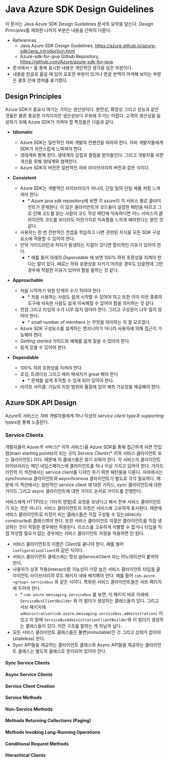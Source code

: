 # Java Azure SDK Design Guidelines

이 문서는 Java Azure SDK Design Guidelines 문서의 요약을 담는다. *Design Principles*를 제외한 나머지 부분은 내용을 간략히 다룬다.

- References
  - Java Azure SDK Design Guidelines, <https://azure.github.io/azure-sdk/java_introduction.html>
  - Azure-sdk-for-java Github Repository, <https://github.com/Azure/azure-sdk-for-java>
- 문서에서 `*` 를 통해 표시한 내용은 개인적인 생각을 담은 부분이다.
- 내용을 한글로 옮길 때 있어 모호한 부분이 있거나 한글 번역이 어색해 보이는 부분은 괄호 안에 영어를 표기했다.

## Design Principles

Azure SDK가 중요시 여기는 가치는 생산성이다. 완전성, 확장성 그리고 성능과 같은 것들은 물론 중요한 가치이지만 생산성보다 우위에 두기는 어렵다. 고객의 생산성을 달성하기 위해 Azure SDK가 가져야 할 특징들은 다음과 같다.

- **Idiomatic**
  - Azure SDK는 일반적인 자바 개발의 컨벤션을 따라야 한다. 자바 개발자들에게 SDK가 자연스럽게 느껴져야 한다.
  - 생태계와 함께 한다. 생태계의 강점과 결점을 받아들인다. 그리고 개발자를 위한 개선을 위해 생태계와 협력한다.
  - Azure SDK의 버전은 일반적인 자바 라이브러리의 버전과 같은 식이다.

- **Consistent**
  - Azure SDK는 개별적인 라이브러리가 아니라, 단일 팀의 단일 제품 처럼 느껴져야 한다.
    - \* Azure java sdk repository에 보면 각 azure의 각 서비스 별로 클라이언트가 존재한다. 이 많은 클라이언트의 코드들이 일정한 패턴을 따르고 그로 인해 코드를 읽는 사람이 코드 작성 패턴에 익숙하다면 어느 서비스의 클라이언트 코드를 보더라도 마찬가지로 익숙함을 느끼게 해야한다는 말인 것 같다.
  - 사용자는 한 번 전반적인 컨셉을 학습하고 나면 관련된 지식을 모든 SDK 구성 요소에 적용할 수 있어야 한다.
  - 만약 가이드라인과 차이가 발생하는 지점이 있다면 합리적인 이유가 있어야 한다.
    - \* 예를 들어 아래의 *Dependable* 에 보면 100% 하위 호환성을 지켜야 한다는 말이 있다. 때로는 하위 호환성을 지키기 어려운 경우도 있을텐데 그런 경우에 적절한 이유가 있어야 함을 말하는 것 같다.

- **Approachable**
  - 처음 시작하기 위한 단계의 수가 적어야 한다
    - \* 처음 사용하는 사람도 쉽게 시작할 수 있어야 하고 또한 이미 이런 종류의 도구에 익숙한 사람도 쉽게 익숙해질 수 있어야 함을 의미하는 것 같다.
  - 컨셉 그리고 타입의 수가 너무 많지 않아야 한다. 그리고 구성원이 너무 많지 않아야 한다.
    - \* small number of members 는 무엇을 의미하는 지 잘 모르겠다.
  - Azure SDK 구성요소를 설계하는 엔지니어가 아니라 사용자에 의해 접근이 가능해야 한다.
  - *Getting started* 가이드와 예제를 쉽게 찾을 수 있어야 한다.
  - 쉽게 얻을 수 있어야 한다.

- **Dependable**
  - 100% 하위 호환성을 지켜야 한다.
  - 로깅, 트레이싱 그리고 에러 메세지가 great 해야 한다
    - \* 문제를 쉽게 추적할 수 있게 되어 있어야 한다.
  - 라이프 사이클, 기능의 지원 범위와 품질에 있어 예측 가능성을 제공해야 한다.

## Azure SDK API Design

Azure의 서비스는 자바 개발자들에게 하나 이상의 *service client type*과 *supporting types*을 통해 노출된다.

### Service Clients

개발자들이 *Azure의 서비스*(\* 이하 서비스)을 Azure SDK를 통해 접근하게 되면 진입점(main starting points)이 되는 곳이 *Service Clients*(\* 이하 서비스 클라이언트 또는 클라이언트) 이다. 때문에 이 클래스들은 찾기 쉬워야 한다. 각 서비스의 클라이언트 라이브러리는 메인 네임스페이스에 클라이언트를 하나 이상 가지고 있어야 한다. 가이드라인의 이 섹션에서는 service client를 디자인 하기 위한 패턴들을 다룬다. 자바에서는 synchronous 클라이언트와 asynchronous 클라이언트가 별도로 각각 필요하다. 때문에 이 섹션에서는 일반적인 service client 에 대한 가이드, sync 클라이언트에 대한 가이드 그리고 async 클라이언트에 대한 가이드 순서로 가이드를 진행한다.

서비스에게 HTTP(또는 기타의 방법)로 요청을 보낸다고 해서 전부 서비스 클라이언트가 되는 것은 아니다. 서비스 클라이언트의 지정은 서비스에 고유하게 표시된다. 때문에 서비스 클라이언트로 지정이 되는 클래스들은 직접 구성될 수 있는(directly constructed) 클래스여야 한다. 또한 서비스 클라이언트 지정은 클라이언트를 직접 생성하는 것이 적절한 경우에만 적용된다. 리소스를 고유하게 식별할 수 없거나 타입을 직접 작성할 필요가 없는 경우에는 서비스 클라이언트 지정을 적용하면 안 된다.

- 서비스 클라이언트의 이름은 *Client*로 끝나야 한다. 예를 들어 `ConfigurationClient`와 같은 식이다.
- 서비스 클라이언트 클래스에는 항상 @ServiceClient 라는 어노테이션이 붙어야 한다.
- 사용자가 상호 작용(interact)할 가능성이 가장 높은 서비스 클라이언트 타입을 클라이언트 라이브러리의 루트 패키지 내에 배치해야 한다. 예를 들어 `com.azure.<group>.servicebus` 와 같은 식이다. 특화된 서비스 클라이언트들은 서브 패키지에 두어야 한다.
  - \* `com.azure.messaging.servicebus` 를 보면, 이 패키지 바로 아래에 `ServiceBusClientBuilder` 와 이 빌더가 생성하는 클래스들이 있다. 그리고 서브 패키지에 `administration(com.azure.messaging.servicebus.administration)` 이 있고 이 밑에 `ServiceBusAdministrationClientBuilder`와 이 빌더가 생성하는 클래스들이 있다. 이런 구조를 말하는 게 아닐까 싶다.
- 모든 서비스 클라이언트 클래스들은 불변(immutable)인 것 그리고 상태가 없어야(stateless) 한다.
- Sync API들을 제공하는 클라이언트 클래스와 Async API들을 제공하는 클라이언트 클래스는 별도의 클래스로 분리되어 있어야 한다.

#### Sync Service Clients

#### Async Service Clients

#### Service Client Creation

#### Service Methods

#### Non-Service Methods

#### Methods Returning Collections (Paging)

#### Methods Invoking Long-Running Operations

#### Conditional Request Methods

#### Hierachical Clients
